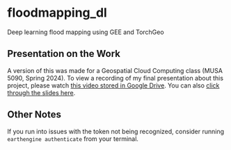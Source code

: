 # floodmapping_dl
Deep learning flood mapping using GEE and TorchGeo

## Presentation on the Work
A version of this was made for a Geospatial Cloud Computing class (MUSA 5090, Spring 2024). To view a recording of my final presentation about this project, please watch [this video stored in Google Drive](https://drive.google.com/file/d/1XffqtDqpPWi0T_auwbo5ScI7sJT8qhh5/view?usp=sharing). You can also [click through the slides here](https://docs.google.com/presentation/d/e/2PACX-1vQC0PYMTub-3Jl1s4-7ox60VhQegRFwAvWSa-dBh5O3uevqOy2ktWW_hIVUfKMk).

## Other Notes
If you run into issues with the token not being recognized, consider running `earthengine authenticate` from your terminal.
